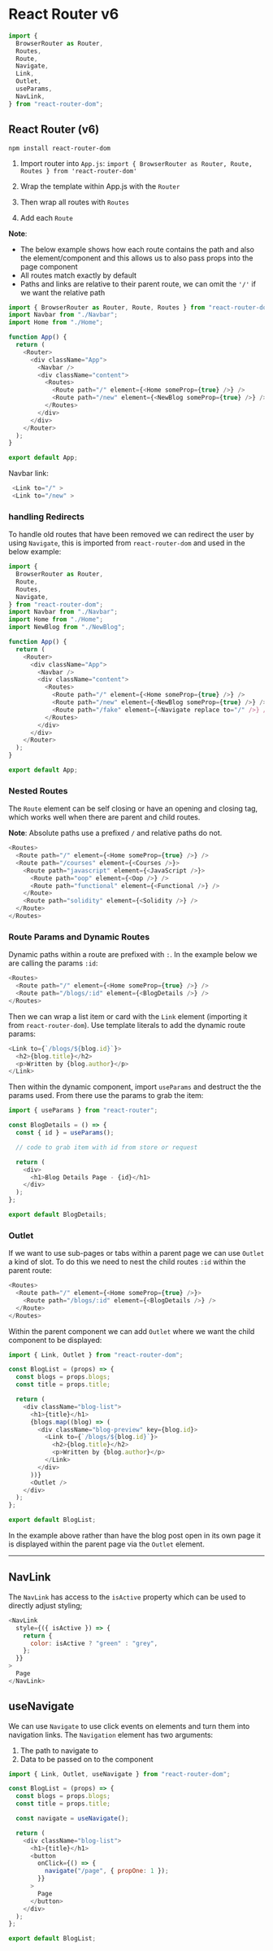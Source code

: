 # React Router v6

```js
import {
  BrowserRouter as Router,
  Routes,
  Route,
  Navigate,
  Link,
  Outlet,
  useParams,
  NavLink,
} from "react-router-dom";
```

## React Router (v6)

```
npm install react-router-dom
```

1. Import router into `App.js`: `import { BrowserRouter as Router, Route, Routes } from 'react-router-dom'`

2. Wrap the template within App.js with the `Router`

3. Then wrap all routes with `Routes`

4. Add each `Route`

**Note**:

- The below example shows how each route contains the path and also the element/component and this allows us to also pass props into the page component
- All routes match exactly by default
- Paths and links are relative to their parent route, we can omit the `'/'` if we want the relative path

```js
import { BrowserRouter as Router, Route, Routes } from "react-router-dom";
import Navbar from "./Navbar";
import Home from "./Home";

function App() {
  return (
    <Router>
      <div className="App">
        <Navbar />
        <div className="content">
          <Routes>
            <Route path="/" element={<Home someProp={true} />} />
            <Route path="/new" element={<NewBlog someProp={true} />} />
          </Routes>
        </div>
      </div>
    </Router>
  );
}

export default App;
```

Navbar link:

```js
 <Link to="/" >
 <Link to="/new" >

```

### handling Redirects

To handle old routes that have been removed we can redirect the user by using `Navigate`, this is imported from `react-router-dom` and used in the below example:

```js
import {
  BrowserRouter as Router,
  Route,
  Routes,
  Navigate,
} from "react-router-dom";
import Navbar from "./Navbar";
import Home from "./Home";
import NewBlog from "./NewBlog";

function App() {
  return (
    <Router>
      <div className="App">
        <Navbar />
        <div className="content">
          <Routes>
            <Route path="/" element={<Home someProp={true} />} />
            <Route path="/new" element={<NewBlog someProp={true} />} />
            <Route path="/fake" element={<Navigate replace to="/" />} />
          </Routes>
        </div>
      </div>
    </Router>
  );
}

export default App;
```

### Nested Routes

The `Route` element can be self closing or have an opening and closing tag, which works well when there are parent and child routes.

**Note**: Absolute paths use a prefixed `/` and relative paths do not.

```js
<Routes>
  <Route path="/" element={<Home someProp={true} />} />
  <Route path="/courses" element={<Courses />}>
    <Route path="javascript" element={<JavaScript />}>
      <Route path="oop" element={<Oop />} />
      <Route path="functional" element={<Functional />} />
    </Route>
    <Route path="solidity" element={<Solidity />} />
  </Route>
</Routes>
```

### Route Params and Dynamic Routes

Dynamic paths within a route are prefixed with `:`. In the example below we are calling the params `:id`:

```js
<Routes>
  <Route path="/" element={<Home someProp={true} />} />
  <Route path="/blogs/:id" element={<BlogDetails />} />
</Routes>
```

Then we can wrap a list item or card with the `Link` element (importing it from `react-router-dom`). Use template literals to add the dynamic route params:

```js
<Link to={`/blogs/${blog.id}`}>
  <h2>{blog.title}</h2>
  <p>Written by {blog.author}</p>
</Link>
```

Then within the dynamic component, import `useParams` and destruct the the params used. From there use the params to grab the item:

```js
import { useParams } from "react-router";

const BlogDetails = () => {
  const { id } = useParams();

  // code to grab item with id from store or request

  return (
    <div>
      <h1>Blog Details Page - {id}</h1>
    </div>
  );
};

export default BlogDetails;
```

### Outlet

If we want to use sub-pages or tabs within a parent page we can use `Outlet` a kind of slot. To do this we need to nest the child routes `:id` within the parent route:

```js
<Routes>
  <Route path="/" element={<Home someProp={true} />}>
    <Route path="/blogs/:id" element={<BlogDetails />} />
  </Route>
</Routes>
```

Within the parent component we can add `Outlet` where we want the child component to be displayed:

```js
import { Link, Outlet } from "react-router-dom";

const BlogList = (props) => {
  const blogs = props.blogs;
  const title = props.title;

  return (
    <div className="blog-list">
      <h1>{title}</h1>
      {blogs.map((blog) => (
        <div className="blog-preview" key={blog.id}>
          <Link to={`/blogs/${blog.id}`}>
            <h2>{blog.title}</h2>
            <p>Written by {blog.author}</p>
          </Link>
        </div>
      ))}
      <Outlet />
    </div>
  );
};

export default BlogList;
```

In the example above rather than have the blog post open in its own page it is displayed within the parent page via the `Outlet` element.

---

## NavLink

The `NavLink` has access to the `isActive` property which can be used to directly adjust styling;

```js
<NavLink
  style={({ isActive }) => {
    return {
      color: isActive ? "green" : "grey",
    };
  }}
>
  Page
</NavLink>
```

## useNavigate

We can use `Navigate` to use click events on elements and turn them into navigation links. The `Navigation` element has two arguments:

1. The path to navigate to
2. Data to be passed on to the component

```js
import { Link, Outlet, useNavigate } from "react-router-dom";

const BlogList = (props) => {
  const blogs = props.blogs;
  const title = props.title;

  const navigate = useNavigate();

  return (
    <div className="blog-list">
      <h1>{title}</h1>
      <button
        onClick={() => {
          navigate("/page", { propOne: 1 });
        }}
      >
        Page
      </button>
    </div>
  );
};

export default BlogList;
```
